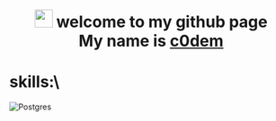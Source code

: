 <h1 align="center">
  <img src="https://github.com/blackcater/blackcater/raw/main/images/Hi.gif" height="32"/> 
   welcome to my github page <br> My name is 
  <a href="https://t.me/c0dembot" target="_blank">c0dem</a>
</h1>

# skills:\
![Postgres](https://img.shields.io/badge/postgres-%23316192.svg?style=for-the-badge&logo=postgresql&logoColor=white)


